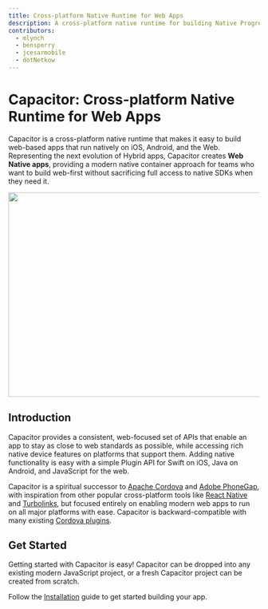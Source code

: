```yaml
---
title: Cross-platform Native Runtime for Web Apps
description: A cross-platform native runtime for building Native Progressive Web Apps for iOS, Android, and beyond
contributors:
  - mlynch
  - bensperry
  - jcesarmobile
  - dotNetkow
---
```


# Capacitor: Cross-platform Native Runtime for Web Apps

Capacitor is a cross-platform native runtime that makes it easy to build web-based apps that run natively on iOS, Android, and the Web. Representing the next evolution of Hybrid apps, Capacitor creates <strong>Web Native apps</strong>, providing a modern native container approach for teams who want to build web-first without sacrificing full access to native SDKs when they need it.

<img
  src="/assets/img/docs/capacitor-index.png"
  width="752" height="410"
  loading="eager"
/>

## Introduction

Capacitor provides a consistent, web-focused set of APIs that enable an app to stay as close to web standards as possible, while accessing rich native device features on platforms that support them. Adding native functionality is easy with a simple Plugin API for Swift on iOS, Java on Android, and JavaScript for the web.

Capacitor is a spiritual successor to [Apache Cordova](https://cordova.apache.org/) and [Adobe PhoneGap](https://phonegap.com/), with inspiration from other popular cross-platform tools like [React Native](http://facebook.github.io/react-native/) and [Turbolinks](https://github.com/turbolinks/turbolinks), but focused entirely on enabling modern web apps to run on all major platforms with ease. Capacitor is backward-compatible with many existing [Cordova plugins](https://cordova.apache.org/plugins/).

## Get Started

Getting started with Capacitor is easy! Capacitor can be dropped into any existing modern JavaScript project, or a fresh Capacitor project can be created from scratch.

Follow the <a href="/docs/getting-started">Installation</a> guide to get started building your app.
